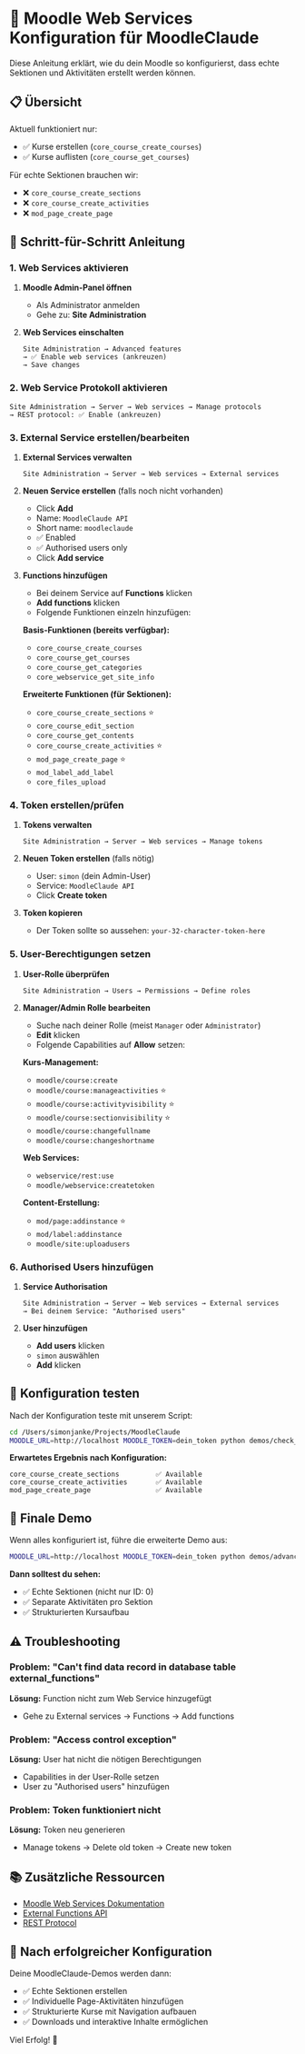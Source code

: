 # 🔧 Moodle Web Services Konfiguration für MoodleClaude

Diese Anleitung erklärt, wie du dein Moodle so konfigurierst, dass echte Sektionen und Aktivitäten erstellt werden können.

## 📋 Übersicht

Aktuell funktioniert nur:
- ✅ Kurse erstellen (`core_course_create_courses`)
- ✅ Kurse auflisten (`core_course_get_courses`)

Für echte Sektionen brauchen wir:
- ❌ `core_course_create_sections`
- ❌ `core_course_create_activities`
- ❌ `mod_page_create_page`

## 🚀 Schritt-für-Schritt Anleitung

### 1. Web Services aktivieren

1. **Moodle Admin-Panel öffnen**
   - Als Administrator anmelden
   - Gehe zu: **Site Administration**

2. **Web Services einschalten**
   ```
   Site Administration → Advanced features
   → ✅ Enable web services (ankreuzen)
   → Save changes
   ```

### 2. Web Service Protokoll aktivieren

```
Site Administration → Server → Web services → Manage protocols
→ REST protocol: ✅ Enable (ankreuzen)
```

### 3. External Service erstellen/bearbeiten

1. **External Services verwalten**
   ```
   Site Administration → Server → Web services → External services
   ```

2. **Neuen Service erstellen** (falls noch nicht vorhanden)
   - Click **Add**
   - Name: `MoodleClaude API`
   - Short name: `moodleclaude`
   - ✅ Enabled
   - ✅ Authorised users only
   - Click **Add service**

3. **Functions hinzufügen**
   - Bei deinem Service auf **Functions** klicken
   - **Add functions** klicken
   - Folgende Funktionen einzeln hinzufügen:

   **Basis-Funktionen (bereits verfügbar):**
   - `core_course_create_courses`
   - `core_course_get_courses`
   - `core_course_get_categories`
   - `core_webservice_get_site_info`

   **Erweiterte Funktionen (für Sektionen):**
   - `core_course_create_sections` ⭐
   - `core_course_edit_section`
   - `core_course_get_contents`
   - `core_course_create_activities` ⭐
   - `mod_page_create_page` ⭐
   - `mod_label_add_label`
   - `core_files_upload`

### 4. Token erstellen/prüfen

1. **Tokens verwalten**
   ```
   Site Administration → Server → Web services → Manage tokens
   ```

2. **Neuen Token erstellen** (falls nötig)
   - User: `simon` (dein Admin-User)
   - Service: `MoodleClaude API`
   - Click **Create token**

3. **Token kopieren**
   - Der Token sollte so aussehen: `your-32-character-token-here`

### 5. User-Berechtigungen setzen

1. **User-Rolle überprüfen**
   ```
   Site Administration → Users → Permissions → Define roles
   ```

2. **Manager/Admin Rolle bearbeiten**
   - Suche nach deiner Rolle (meist `Manager` oder `Administrator`)
   - **Edit** klicken
   - Folgende Capabilities auf **Allow** setzen:

   **Kurs-Management:**
   - `moodle/course:create`
   - `moodle/course:manageactivities` ⭐
   - `moodle/course:activityvisibility` ⭐
   - `moodle/course:sectionvisibility` ⭐
   - `moodle/course:changefullname`
   - `moodle/course:changeshortname`

   **Web Services:**
   - `webservice/rest:use`
   - `moodle/webservice:createtoken`

   **Content-Erstellung:**
   - `mod/page:addinstance` ⭐
   - `mod/label:addinstance`
   - `moodle/site:uploadusers`

### 6. Authorised Users hinzufügen

1. **Service Authorisation**
   ```
   Site Administration → Server → Web services → External services
   → Bei deinem Service: "Authorised users"
   ```

2. **User hinzufügen**
   - **Add users** klicken  
   - `simon` auswählen
   - **Add** klicken

## 🧪 Konfiguration testen

Nach der Konfiguration teste mit unserem Script:

```bash
cd /Users/simonjanke/Projects/MoodleClaude
MOODLE_URL=http://localhost MOODLE_TOKEN=dein_token python demos/check_webservices.py
```

**Erwartetes Ergebnis nach Konfiguration:**
```
core_course_create_sections         ✅ Available
core_course_create_activities       ✅ Available  
mod_page_create_page                ✅ Available
```

## 🎯 Finale Demo

Wenn alles konfiguriert ist, führe die erweiterte Demo aus:

```bash
MOODLE_URL=http://localhost MOODLE_TOKEN=dein_token python demos/advanced_transfer.py
```

**Dann solltest du sehen:**
- ✅ Echte Sektionen (nicht nur ID: 0)
- ✅ Separate Aktivitäten pro Sektion
- ✅ Strukturierten Kursaufbau

## ⚠️ Troubleshooting

### Problem: "Can't find data record in database table external_functions"
**Lösung:** Function nicht zum Web Service hinzugefügt
- Gehe zu External services → Functions → Add functions

### Problem: "Access control exception"  
**Lösung:** User hat nicht die nötigen Berechtigungen
- Capabilities in der User-Rolle setzen
- User zu "Authorised users" hinzufügen

### Problem: Token funktioniert nicht
**Lösung:** Token neu generieren
- Manage tokens → Delete old token → Create new token

## 📚 Zusätzliche Ressourcen

- [Moodle Web Services Dokumentation](https://docs.moodle.org/dev/Web_services)
- [External Functions API](https://docs.moodle.org/dev/External_functions_API)
- [REST Protocol](https://docs.moodle.org/dev/Creating_a_web_service_client#REST)

## 🎉 Nach erfolgreicher Konfiguration

Deine MoodleClaude-Demos werden dann:
- ✅ Echte Sektionen erstellen
- ✅ Individuelle Page-Aktivitäten hinzufügen
- ✅ Strukturierte Kurse mit Navigation aufbauen
- ✅ Downloads und interaktive Inhalte ermöglichen

Viel Erfolg! 🚀
